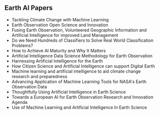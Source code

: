 <h2>Earth AI Papers</h2>


<ul>

                             

 <li><a target="_blank" href="https://github.com/manjunath5496/Earth-AI-Papers/blob/master/er(1).pdf" style="text-decoration:none;">Tackling Climate Change with Machine Learning</a></li>

 <li><a target="_blank" href="https://github.com/manjunath5496/Earth-AI-Papers/blob/master/er(2).pdf" style="text-decoration:none;">Earth Observation Open
Science and Innovation</a></li>

<li><a target="_blank" href="https://github.com/manjunath5496/Earth-AI-Papers/blob/master/er(3).pdf" style="text-decoration:none;">Fusing Earth Observation, Volunteered Geographic Information and Artificial Intelligence for improved Land Management</a></li>
 <li><a target="_blank" href="https://github.com/manjunath5496/Earth-AI-Papers/blob/master/er(4).pdf" style="text-decoration:none;">Do we Need Hundreds of Classifiers to Solve Real World Classification Problems?</a></li>                              
<li><a target="_blank" href="https://github.com/manjunath5496/Earth-AI-Papers/blob/master/er(5).pdf" style="text-decoration:none;">How to Achieve AI Maturity and
Why It Matters</a></li>
<li><a target="_blank" href="https://github.com/manjunath5496/Earth-AI-Papers/blob/master/er(6).pdf" style="text-decoration:none;">Artificial Intelligence Data
Science Methodology for Earth Observation</a></li>
 <li><a target="_blank" href="https://github.com/manjunath5496/Earth-AI-Papers/blob/master/er(7).pdf" style="text-decoration:none;">Harnessing Artificial
Intelligence for the Earth</a></li>

 <li><a target="_blank" href="https://github.com/manjunath5496/Earth-AI-Papers/blob/master/er(8).pdf" style="text-decoration:none;"> How Citizen Science and Artificial Intelligence can support Digital Earth </a></li>
   <li><a target="_blank" href="https://github.com/manjunath5496/Earth-AI-Papers/blob/master/er(9).pdf" style="text-decoration:none;">Machine learning and artificial intelligence to aid climate change research and preparedness</a></li>
  
   
 <li><a target="_blank" href="https://github.com/manjunath5496/Earth-AI-Papers/blob/master/er(10).pdf" style="text-decoration:none;">Advancing Application of Machine
Learning Tools for NASA's Earth Observation Data </a></li>                              
<li><a target="_blank" href="https://github.com/manjunath5496/Earth-AI-Papers/blob/master/er(11).pdf" style="text-decoration:none;">Thoughtfully Using Artificial Intelligence in Earth Science</a></li>
<li><a target="_blank" href="https://github.com/manjunath5496/Earth-AI-Papers/blob/master/er(12).pdf" style="text-decoration:none;">Towards a European AI for Earth Observation
Research and Innovation Agenda</a></li>
<li><a target="_blank" href="https://github.com/manjunath5496/Earth-AI-Papers/blob/master/er(13).pdf" style="text-decoration:none;">Use of Machine Learning and Artificial Intelligence In Earth Science</a></li>
</ul>
